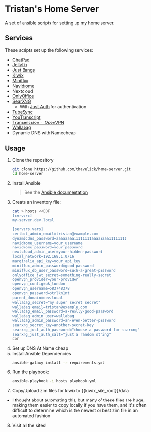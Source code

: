 # Tristan's Home Server

A set of ansible scripts for setting up my home server.

## Services
These scripts set up the following services:
* [ChatPad](https://github.com/deiucanta/chatpad)
* [Jellyfin](https://jellyfin.org)
* [Just Bangs](https://github.com/thavelick/just-bangs)
* [Kiwix](https://kiwix.org)
* [Miniflux](https://miniflux.net)
* [Navidrome](https://www.navidrome.org)
* [Nextcloud](https://nextcloud.com)
* [OnlyOffice](https://www.onlyoffice.com)
* [SearXNG](https://github.com/searxng/searxng)
    * With [Just Auth](https://github.com/thavelick/just-auth) for authentication
* [TubeSync](https://github.com/meeb/tubesync)
* [YouTranscript](https://github.com/thavelick/youtranscript)
* [Transmission + OpenVPN](https://github.com/haugene/docker-transmission-openvpn)
* [Wallabag](https://wallabag.org)
* Dynamic DNS with Namecheap

## Usage

1. Clone the repository
    ```bash
    git clone https://github.com/thavelick/home-server.git
    cd home-server
    ```
2. Install Ansible
    > See the [Ansible documentation](https://docs.ansible.com/ansible/latest/intro_installation.html)
3. Create an inventory file:
    ```bash
    cat > hosts <<EOF
    [servers]
    my-server.dev.local

    [servers.vars]
    certbot_admin_email=tristan@example.com
    dynamicdns_password=aaaaaaaa11111111aaaaaaaa11111111
    navidrome_username=your_username
    navidrome_password=your_password
    nextcloud_admin_user=your-hidden-password
    local_network=192.168.1.0/16
    marginalia_api_key=your_api_key
    miniflux_admin_password=good-password
    miniflux_db_user_password=such-a-great-password
    onlyoffice_jwt_secret=something-really-secret
    openvpn_provider=your-provider
    openvpn_config=uk_london
    openvpn_username=p83748378
    openvpn_password=ptrlkn1nt
    parent_domain=dev.local
    wallabag_secret="my super secret secret"
    wallabag_email=tristan@example.com
    wallabag_email_password=a-really-good-password
    wallabag_admin_user=wallabag
    wallabag_admin_password=an-even-better-password
    searxng_secret_key=another-secret-key
    searxng_just_auth_password="choose a password for searxng"
    searxng_just_auth_salt="just a random string"
    EOF
    ```
4. Set up DNS At Name cheap
5. Install Ansible Dependencies
    ```bash
    ansible-galaxy install -r requirements.yml
    ```
6. Run the playbook:
    ```bash
    ansible-playbook -i hosts playbook.yml
    ```
7. Copy/Upload zim files for kiwix to {{kiwix_site_root}}/data
  * I thought about automating this, but many of these files are huge, making them easier to copy
    locally if you have them, and it's often difficult to determine which is the newest or
    best zim file in an automated fashion
8. Visit all the sites!

